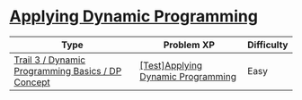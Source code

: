 # [Applying Dynamic Programming](https://www.codetree.ai/trails/complete/curated-cards/test-apply-dynamic-programming)

|Type|Problem XP|Difficulty|
|---|---|---|
|[Trail 3 / Dynamic Programming Basics / DP Concept](https://www.codetree.ai/trail-info/novice-high/)|[[Test]Applying Dynamic Programming](https://www.codetree.ai/trails/complete/curated-cards/test-apply-dynamic-programming/)|Easy|

